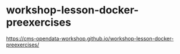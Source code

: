 # workshop-lesson-docker-preexercises

https://cms-opendata-workshop.github.io/workshop-lesson-docker-preexercises/
